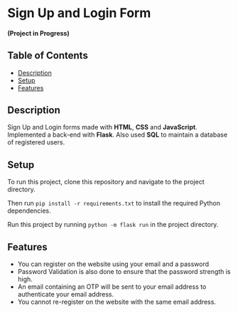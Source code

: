 # Sign Up and Login Form 

#### (Project in Progress)

## Table of Contents
* [Description](#description)
* [Setup](#setup)
* [Features](#features)


## Description
Sign Up and Login forms made with **HTML**, **CSS** and **JavaScript**. Implemented a back-end with **Flask**. Also used **SQL** to maintain a database of registered users.

## Setup
To run this project, clone this repository and navigate to the project directory.

Then run ```pip install -r requirements.txt``` to install the required Python dependencies.

Run this project by running ```python -m flask run``` in the project directory.

## Features
* You can register on the website using your email and a password
* Password Validation is also done to ensure that the password strength is high.
* An email containing an OTP will be sent to your email address to authenticate your email address.
* You cannot re-register on the website with the same email address.
